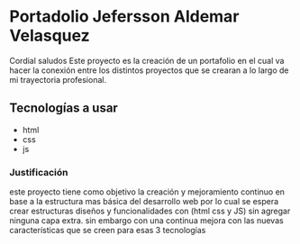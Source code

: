 # Portadolio Jefersson Aldemar Velasquez

Cordial saludos
Este proyecto es  la creación de un portafolio en el  cual va hacer la conexión entre los distintos proyectos que se crearan a lo largo de mi trayectoria profesional.

## Tecnologías a usar 

* html 
* css 
* js

 ### Justificación 
este proyecto tiene como objetivo la creación y mejoramiento continuo en base a la estructura mas básica del desarrollo web por lo cual se espera crear estructuras diseños y funcionalidades con (html css y JS) sin  agregar ninguna capa extra. sin embargo con una continua mejora con las nuevas características que se creen para esas 3 tecnologías

